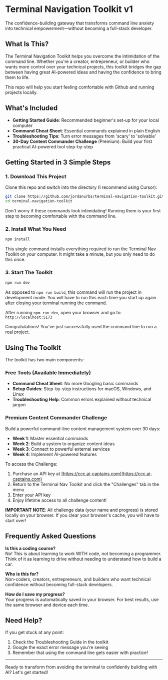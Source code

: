 # Terminal Navigation Toolkit v1

The confidence-building gateway that transforms command line anxiety into technical empowerment—without becoming a full-stack developer.

## What Is This?

The Terminal Navigation Toolkit helps you overcome the intimidation of the command line. Whether you're a creator, entrepreneur, or builder who wants more control over your technical projects, this toolkit bridges the gap between having great AI-powered ideas and having the confidence to bring them to life.

This repo will help you start feeling comfortable with Github and running projects locally.

## What's Included

- **Getting Started Guide**: Recommended beginner's set-up for your local computer
- **Command Cheat Sheet**: Essential commands explained in plain English
- **Troubleshooting Tips**: Turn error messages from 'scary' to 'solvable'
- **30-Day Content Commander Challenge** (Premium): Build your first practical AI-powered tool step-by-step

## Getting Started in 3 Simple Steps

### 1. Download This Project

Clone this repo and switch into the directory (I recommend using Cursor):

```bash
git clone https://github.com/jordanurbs/terminal-navigation-toolkit.git
cd terminal-navigation-toolkit
```

Don't worry if these commands look intimidating! Running them is your first step to becoming comfortable with the command line.

### 2. Install What You Need

```bash
npm install
```

This single command installs everything required to run the Terminal Nav Toolkit on your computer. It might take a minute, but you only need to do this once.

### 3. Start The Toolkit

```bash
npm run dev
```
As opposed to `npm run build`, this command will run the project in development mode. You will have to run this each time you start up again after closing your terminal running the command.

After running `npm run dev`, open your browser and go to: `http://localhost:5173`

Congratulations! You've just successfully used the command line to run a real project.

## Using The Toolkit

The toolkit has two main components:

### Free Tools (Available Immediately)
- **Command Cheat Sheet**: No more Googling basic commands
- **Setup Guides**: Step-by-step instructions for macOS, Windows, and Linux
- **Troubleshooting Help**: Common errors explained without technical jargon

### Premium Content Commander Challenge
Build a powerful command-line content management system over 30 days:

- **Week 1**: Master essential commands
- **Week 2**: Build a system to organize content ideas
- **Week 3**: Connect to powerful external services
- **Week 4**: Implement AI-powered features

To access the Challenge:
1. Purchase an API key at [https://ccc.ai-captains.com](https://ccc.ai-captains.com)
2. Return to the Terminal Nav Toolkit and click the "Challenges" tab in the menu
3. Enter your API key
4. Enjoy lifetime access to all challenge content!

**IMPORTANT NOTE**: All challenge data (your name and progress) is stored locally on your browser. If you clear your browser's cache, you will have to start over!

## Frequently Asked Questions

**Is this a coding course?**  
No! This is about learning to work WITH code, not becoming a programmer. Think of it as learning to drive without needing to understand how to build a car.

**Who is this for?**  
Non-coders, creators, entrepreneurs, and builders who want technical confidence without becoming full-stack developers.

**How do I save my progress?**  
Your progress is automatically saved in your browser. For best results, use the same browser and device each time.

## Need Help?

If you get stuck at any point:
1. Check the Troubleshooting Guide in the toolkit
2. Google the exact error message you're seeing
3. Remember that using the command line gets easier with practice!

---

Ready to transform from avoiding the terminal to confidently building with AI? Let's get started!
